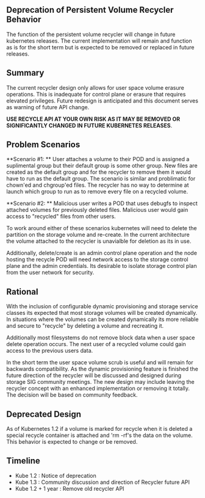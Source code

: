 ## Deprecation of Persistent Volume Recycler Behavior
The function of the persistent volume recycler will change in future kubernetes releases.  The current implementation will remain and function as is for the short term but is expected to be removed or replaced in future releases.  

## Summary
The current recycler design only allows for user space volume erasure operations.  This is inadequate for control plane or erasure that requires elevated privileges.  Future redesign is anticipated and this document serves as warning of future API change. 

**USE RECYCLE API AT YOUR OWN RISK AS IT MAY BE REMOVED OR SIGNIFICANTLY CHANGED IN FUTURE KUBERNETES RELEASES**.

## Problem Scenarios
**Scenario #1: ** User attaches a volume to their POD and is assigned a suplimental group but their default group is some other group.  New files are created as the default group and for the recycler to remove them it would have to run as the default group.  The scenario is similar and problimatic for chown'ed and chgroup'ed files.  The recycler has no way to determine at launch which group to run as to remove every file on a recycled volume.

**Scenario #2: ** Malicious user writes a POD that uses debugfs to inspect attached volumes for previously deleted files.  Malicious user would gain access to "recycled" files from other users.

To work around either of these scenarios kubernetes will need to delete the partition on the storage volume and re-create.  In the current architecture the volume attached to the recycler is unavialble for deletion as its in use.  

Additionally, delete/create is an admin control plane operation and the node hosting the recycle POD will need network access to the storage control plane and the admin credentials.  Its desirable to isolate storage control plan from the user network for security.

## Rational
With the inclusion of configurable dynamic provisioning and storage service classes its expected that most storage volumes will be created dynamically.  In situations where the volumes can be created dynamically its more reliable and secure to "recycle" by deleting a volume and recreating it.

Additionally most filesystems do not remove block data when a user space delete operation occurs.  The next user of a recycled volume could gain access to the previous users data.

In the short term the user space volume scrub is useful and will remain for backwards compatibility.  As the dynamic provisioning feature is finished the future direction of the recycler will be discussed and designed during storage SIG community meetings.  The new design may include leaving the recycler concept with an enhanced implementation or removing it totally.  The decision will be based on community feedback.

## Deprecated Design
As of Kubernetes 1.2 if a volume is marked for recycle when it is deleted a special recycle container is attached and 'rm -rf's the data on the volume.  This behavior is expected to change or be removed.


## Timeline

* Kube 1.2 : Notice of deprecation
* Kube 1.3 : Community discussion and direction of Recycler future API
* Kube 1.2 + 1 year : Remove old recycler API